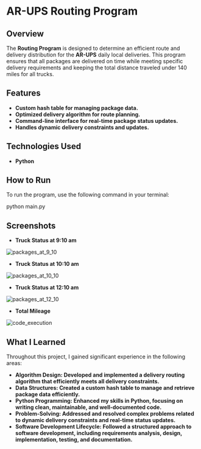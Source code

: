 # **AR-UPS Routing Program**

## **Overview**
The **Routing Program** is designed to determine an efficient route and delivery distribution for the **AR-UPS** daily local deliveries. This program ensures that all packages are delivered on time while meeting specific delivery requirements and keeping the total distance traveled under 140 miles for all trucks.

## **Features**
- **Custom hash table for managing package data.**
- **Optimized delivery algorithm for route planning.**
- **Command-line interface for real-time package status updates.**
- **Handles dynamic delivery constraints and updates.**

## **Technologies Used**
- **Python**

## **How to Run**
To run the program, use the following command in your terminal:

python main.py

## **Screenshots**
- **Truck Status at 9:10 am**
  
![packages_at_9_10](https://github.com/user-attachments/assets/2a7912a8-df56-4b6b-b3a1-5d90c8519237)
  

- **Truck Status at 10:10 am**

![packages_at_10_10](https://github.com/user-attachments/assets/d7e9b2af-9bb9-4d64-a1b7-baee2b39920b)


- **Truck Status at 12:10 am**
  
![packages_at_12_10](https://github.com/user-attachments/assets/8b6f221b-e10a-4b86-9bdf-9d3fc9b54ef8)

- **Total Mileage**
  
![code_execution](https://github.com/user-attachments/assets/8408d2c0-b823-41ef-beac-d984dcf93757)

## **What I Learned**

Throughout this project, I gained significant experience in the following areas:

- **Algorithm Design: Developed and implemented a delivery routing algorithm that efficiently meets all delivery constraints.**
- **Data Structures: Created a custom hash table to manage and retrieve package data efficiently.**
- **Python Programming: Enhanced my skills in Python, focusing on writing clean, maintainable, and well-documented code.**
- **Problem-Solving: Addressed and resolved complex problems related to dynamic delivery constraints and real-time status updates.**
- **Software Development Lifecycle: Followed a structured approach to software development, including requirements analysis, design, implementation, testing, and documentation.**

